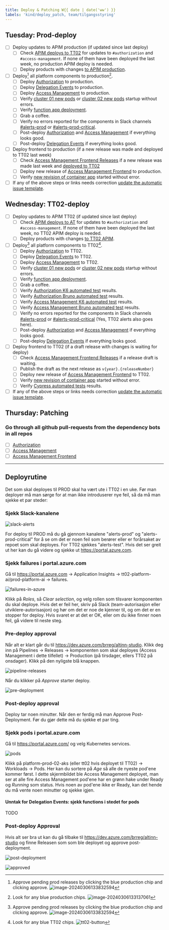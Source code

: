 ```yaml
---
title: Deploy & Patching W{{ date | date('ww') }}
labels: 'kind/deploy_patch, team/tilgangsstyring'
---
```

## Tuesday: Prod-deploy

- [ ] Deploy updates to APIM production (if updated since last deploy)
  - [ ] Check [APIM deploys to TT02](https://dev.azure.com/brreg/altinn-studio-ops/_build?definitionId=125) for updates to `#authorization` and `#access-management`. If none of them have been deployed the last week, no production APIM deploy is needed.
  - [ ] Deploy products with changes [to APIM production](https://dev.azure.com/brreg/altinn-studio-ops/_build?definitionId=128).
- [ ] Deploy[^1] all platform components to production[^2].
  - [ ] Deploy [Authorization] to production.
  - [ ] Deploy [Delegation Events] to production.
  - [ ] Deploy [Access Management] to production.
  - [ ] Verify [cluster 01 new pods](https://portal.azure.com/#@ai-dev.no/resource/subscriptions/1ab2d164-1861-4ff8-be8c-069c3ee3b70a/resourceGroups/altinnplatform-prod-rg/providers/Microsoft.ContainerService/managedClusters/platform-prod-01-aks/workloads) or [cluster 02 new pods](https://portal.azure.com/#@ai-dev.no/resource/subscriptions/1ab2d164-1861-4ff8-be8c-069c3ee3b70a/resourceGroups/altinnplatform-prod-rg/providers/Microsoft.ContainerService/managedClusters/platform-prod-02-aks/workloads) startup without errors.
  - [ ] Verify [function app deployment](https://portal.azure.com/#@ai-dev.no/resource/subscriptions/1ab2d164-1861-4ff8-be8c-069c3ee3b70a/resourceGroups/altinnplatform-prod-rg/providers/Microsoft.Web/sites/altinn-prod-delegation-func/appServices).
  - [ ] Grab a coffee.
  - [ ] Verify no errors reported for the components in Slack channels [#alerts-prod](https://altinndevops.slack.com/archives/C014H7WPSUB) or [#alerts-prod-critical](https://altinndevops.slack.com/archives/C012108PYBV).
  - [ ] Post-deploy [Authorization] and [Access Management] if everything looks good.
  - [ ] Post-deploy [Delegation Events] if everything looks good.
- [ ] Deploy frontend to production (if a new release was made and deployed to TT02 last week)
  - [ ] Check [Access Management Frontend Releases](https://github.com/Altinn/altinn-access-management-frontend/releases) if a new release was made last week and [deployed to TT02](https://github.com/Altinn/altinn-access-management-frontend/deployments/TT02)
  - [ ] Deploy new release of [Access Management Frontend] to production.
  - [ ] Verify [new revision of container app](https://portal.azure.com/#@ai-dev.no/resource/subscriptions/1ab2d164-1861-4ff8-be8c-069c3ee3b70a/resourceGroups/accessmanagementui-prod-rg/providers/Microsoft.App/containerApps/altinn-prod-amui-app/revisionManagement) started without error.
- [ ] If any of the above steps or links needs correction [update the automatic issue template](https://github.com/Altinn/altinn-authorization/blob/main/.github/templates/tilgangsstyring-pnd.md).

## Wednesday: TT02-deploy

- [ ] Deploy updates to APIM TT02 (if updated since last deploy)
  - [ ] Check [APIM deploys to AT](https://dev.azure.com/brreg/altinn-studio-ops/_build?definitionId=124) for updates to `#authorization` and `#access-management`. If none of them have been deployed the last week, no TT02 APIM deploy is needed.
  - [ ] Deploy products with changes [to TT02 APIM](https://dev.azure.com/brreg/altinn-studio-ops/_build?definitionId=125).
- [ ] Deploy[^1] all platform components to TT02[^3].
  - [ ] Deploy [Authorization] to TT02.
  - [ ] Deploy [Delegation Events] to TT02.
  - [ ] Deploy [Access Management] to TT02.
  - [ ] Verify [cluster 01 new pods](https://portal.azure.com/#@ai-dev.no/resource/subscriptions/dd6d3e08-a70f-4f71-8847-781ddc5d8468/resourceGroups/altinnplatform-tt02-rg/providers/Microsoft.ContainerService/managedClusters/platform-tt02-01-aks/workloads) or [cluster 02 new pods](https://portal.azure.com/#@ai-dev.no/resource/subscriptions/dd6d3e08-a70f-4f71-8847-781ddc5d8468/resourceGroups/altinnplatform-tt02-rg/providers/Microsoft.ContainerService/managedClusters/platform-tt02-02-aks/workloads) startup without errors.
  - [ ] Verify [function app deployment](https://portal.azure.com/#@ai-dev.no/resource/subscriptions/dd6d3e08-a70f-4f71-8847-781ddc5d8468/resourceGroups/altinnplatform-tt02-rg/providers/Microsoft.Web/sites/altinn-tt02-delegation-func/appServices).
  - [ ] Grab a coffee.
  - [ ] Verify [Authorization K6 automated test](https://dev.azure.com/brreg/altinn-studio/_build?definitionId=414) results.
  - [ ] Verify [Authorization Bruno automated test](https://dev.azure.com/brreg/altinn-studio/_build?definitionId=480) results.
  - [ ] Verify [Access Management K6 automated test](https://dev.azure.com/brreg/altinn-studio/_build?definitionId=412) results.
  - [ ] Verify [Access Management Bruno automated test](https://dev.azure.com/brreg/altinn-studio/_build?definitionId=475) results.
  - [ ] Verify no errors reported for the components in Slack channels [#alerts-prod](https://altinndevops.slack.com/archives/C014H7WPSUB) or [#alerts-prod-critical](https://altinndevops.slack.com/archives/C012108PYBV) (Yes, TT02 alerts also goes here).
  - [ ] Post-deploy [Authorization] and [Access Management] if everything looks good.
  - [ ] Post-deploy [Delegation Events] if everything looks good.
- [ ] Deploy frontend to TT02 (if a draft release with changes is waiting for deploy)
  - [ ] Check [Access Management Frontend Releases](https://github.com/Altinn/altinn-access-management-frontend/releases) if a release draft is waiting.
  - [ ] Publish the draft as the next release as `v{year}.{releaseNumber}`
  - [ ] Deploy new release of [Access Management Frontend] to TT02.
  - [ ] Verify [new revision of container app](https://portal.azure.com/#@ai-dev.no/resource/subscriptions/dd6d3e08-a70f-4f71-8847-781ddc5d8468/resourceGroups/accessmanagementui-tt02-rg/providers/Microsoft.App/containerApps/altinn-tt02-amui-app/revisionManagement) started without error.
  - [ ] Verify [Cypress automated tests](https://github.com/Altinn/altinn-access-management-frontend/actions/workflows/cypress.yml) results.
- [ ] If any of the above steps or links needs correction [update the automatic issue template](https://github.com/Altinn/altinn-authorization/blob/main/.github/templates/tilgangsstyring-pnd.md).

## Thursday: Patching

### Go through all github pull-requests from the dependency bots in all repos

- [ ] [Authorization](https://github.com/Altinn/altinn-authorization/pulls)
- [ ] [Access Management](https://github.com/Altinn/altinn-access-management/pulls)
- [ ] [Access Management Frontend](https://github.com/Altinn/altinn-access-managment-frontend/pulls)

---

## Deployrutine
Det som skal deployes til PROD skal ha vært ute i TT02 i en uke. Før man deployer må man sørge for at man ikke introduserer nye feil, så da må man sjekke et par steder:

### Sjekk Slack-kanalene

![slack-alerts](https://raw.githubusercontent.com/Altinn/altinn-authorization/main/.github/images/slack-alerts.png)

For deploy til PROD må du gå gjennom kanalene "alerts-prod" og "alerts-prod-critical" for å se om det er noen feil som berører eller er forårsaket av repoet som skal deployes. For TT02 sjekkes "alerts-test". Hvis det ser greit ut her kan du gå videre og sjekke ut https://portal.azure.com.

### Sjekk failures i portal.azure.com
Gå til https://portal.azure.com -> Application Insights -> tt02-platform-ai/prod-platform-ai -> failures. 

![failures-in-azure](https://raw.githubusercontent.com/Altinn/altinn-authorization/main/.github/images/failures-in-azure.png)

Klikk på *Roles*, så *Clear selection*, og velg rollen som tilsvarer komponenten du skal deploye. Hvis det er feil her, skriv på Slack (team-autorisasjon eller utviklere-autorisasjon) og hør om det er noe de kjenner til, og om det er en stopper for deploy. Hvis svaret er at det er OK, eller om du ikke finner noen feil, gå videre til neste steg.

### Pre-deploy approval
Når alt er klart går du til https://dev.azure.com/brreg/altinn-studio. Klikk deg inn på Pipelines -> Releases -> komponenten som skal deployes (Access Management i dette tilfellet) -> Production (på tirsdager, ellers TT02 på onsdager). Klikk på den nyligste blå knappen.

![pipeline-releases](https://raw.githubusercontent.com/Altinn/altinn-authorization/main/.github/images/pipeline-releases.png)

Når du klikker på *Approve* starter deploy.

![pre-deployment](https://raw.githubusercontent.com/Altinn/altinn-authorization/main/.github/images/pre-deployment.png)

### Post-deploy approval
Deploy tar noen minutter. Når den er ferdig må man Approve Post-Deployment. Før du gjør dette må du sjekke et par ting.

### Sjekk pods i portal.azure.com
Gå til https://portal.azure.com/  og velg Kubernetes services.

![pods](https://raw.githubusercontent.com/Altinn/altinn-authorization/main/.github/images/pods.png)

Klikk på platform-prod-02-aks (eller tt02 hvis deployet til TT02) -> Workloads -> Pods. Her kan du sortere på *Age* så alle de nyeste pod'ene kommer først. I dette skjermbildet ble Access Management deployet, man ser at alle fire Access Management pod'ene har en grønn hake under Ready og *Running* som status. Hvis noen av pod'ene ikke er Ready, kan det hende du må vente noen minutter og sjekke igjen.

#### Unntak for Delegation Events: sjekk functions i stedet for pods
TODO

### Post-deploy Approval
Hvis alt ser bra ut kan du gå tilbake til https://dev.azure.com/brreg/altinn-studio og finne Releasen som som ble deployet og approve post-deployment.

![post-deployment](https://raw.githubusercontent.com/Altinn/altinn-authorization/main/.github/images/post-deployment.png)

![approved](https://raw.githubusercontent.com/Altinn/altinn-authorization/main/.github/images/approved.png)

[Authorization]: https://dev.azure.com/brreg/altinn-studio/_release?_a=releases&view=mine&definitionId=23
[Delegation Events]: https://dev.azure.com/brreg/altinn-studio/_release?_a=releases&view=mine&definitionId=33
[Access Management]: https://dev.azure.com/brreg/altinn-studio/_release?_a=releases&view=mine&definitionId=37
[Access Management Frontend]: https://github.com/Altinn/altinn-access-management-frontend/actions/workflows/deploy-to-environment.yml

[^1]: Approve pending prod releases by clicking the blue production chip and clicking approve. ![image-20240306133832594](https://raw.githubusercontent.com/Altinn/altinn-authorization/main/.github/images/ado-pending-approval-screen.png)
[^2]: Look for any blue production chips. ![image-20240306133137061](https://raw.githubusercontent.com/Altinn/altinn-authorization/main/.github/images/ado-prod-button.png)
[^3]: Look for any blue TT02 chips. ![tt02-button](https://raw.githubusercontent.com/Altinn/altinn-authorization/main/.github/images/ado-tt02-button.png)